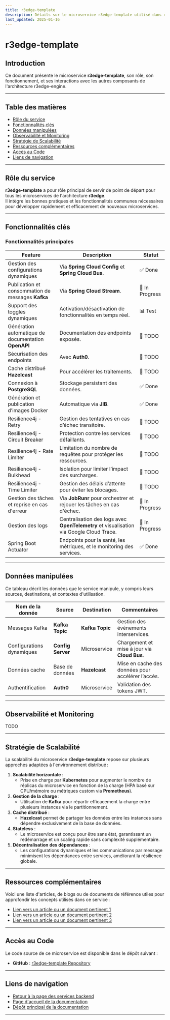 ```yaml
---
title: r3edge-template
description: Détails sur le microservice r3edge-template utilisé dans r3edge-engine.
last_updated: 2025-01-16
---
```


# r3edge-template

## Introduction

Ce document présente le microservice **r3edge-template**, son rôle, son fonctionnement, et ses interactions avec les autres composants de l'architecture r3edge-engine.

---

## Table des matières

- [Rôle du service](#rôle-du-service)
- [Fonctionnalités clés](#fonctionnalités-clés)
- [Données manipulées](#données-manipulées)
- [Observabilité et Monitoring](#observabilité-et-monitoring)
- [Stratégie de Scalabilité](#stratégie-de-scalabilité)
- [Ressources complémentaires](#ressources-complémentaires)
- [Accès au Code](#accès-au-code)
- [Liens de navigation](#liens-de-navigation)

---

## Rôle du service

**r3edge-template** a pour rôle principal de servir de point de départ pour tous les microservices de l'architecture **r3edge**.\
Il intègre les bonnes pratiques et les fonctionnalités communes nécessaires pour développer rapidement et efficacement de nouveaux microservices.

---

## Fonctionnalités clés

### Fonctionnalités principales 

| Feature                                             | Description                                                                             | Statut         |
| --------------------------------------------------- | --------------------------------------------------------------------------------------- | -------------- |
| Gestion des configurations dynamiques               | Via **Spring Cloud Config** et **Spring Cloud Bus**.                                    | ✅ Done         |
| Publication et consommation de messages **Kafka**   | Via **Spring Cloud Stream**.                                                            | 🔄 In Progress |
| Support des toggles dynamiques                      | Activation/désactivation de fonctionnalités en temps réel.                              | 📊 Test        |
| Génération automatique de documentation **OpenAPI** | Documentation des endpoints exposés.                                                    | 📝 TODO        |
| Sécurisation des endpoints                          | Avec **Auth0**.                                                                         | 📝 TODO        |
| Cache distribué **Hazelcast**                       | Pour accélérer les traitements.                                                         | 📝 TODO        |
| Connexion à **PostgreSQL**                          | Stockage persistant des données.                                                        | ✅ Done         |
| Génération et publication d’images Docker           | Automatique via **JIB**.                                                                | ✅ Done         |
| Resilience4j - Retry                                | Gestion des tentatives en cas d’échec transitoire.                                      | 📝 TODO        |
| Resilience4j - Circuit Breaker                      | Protection contre les services défaillants.                                             | 📝 TODO        |
| Resilience4j - Rate Limiter                         | Limitation du nombre de requêtes pour protéger les ressources.                          | 📝 TODO        |
| Resilience4j - Bulkhead                             | Isolation pour limiter l’impact des surcharges.                                         | 📝 TODO        |
| Resilience4j - Time Limiter                         | Gestion des délais d’attente pour éviter les blocages.                                  | 📝 TODO        |
| Gestion des tâches et reprise en cas d'erreur | Via **JobRunr** pour orchestrer et rejouer les tâches en cas d'échec. | 🔄 In Progress |
| Gestion des logs                                    | Centralisation des logs avec **OpenTelemetry** et visualisation via Google Cloud Trace. | 🔄 In Progress |
| Spring Boot Actuator                                | Endpoints pour la santé, les métriques, et le monitoring des services.                  | ✅ Done         |


---

## Données manipulées

Ce tableau décrit les données que le service manipule, y compris leurs sources, destinations, et contextes d'utilisation.

| **Nom de la donnée**      | **Source**      | **Destination** | **Commentaires**                                  |
| ------------------------- | --------------- | --------------- | ------------------------------------------------- |
| Messages Kafka            | **Kafka Topic**     | **Kafka Topic**     | Gestion des événements interservices.             |
| Configurations dynamiques | **Config Server**   | Microservice    | Chargement et mise à jour via **Cloud Bus**.          |
| Données cache             | Base de données | **Hazelcast**       | Mise en cache des données pour accélérer l’accès. |
| Authentification          | **Auth0**           | Microservice    | Validation des tokens JWT.                        |

---

## Observabilité et Monitoring

TODO

---

## Stratégie de Scalabilité

La scalabilité du microservice **r3edge-template** repose sur plusieurs approches adaptées à l'environnement distribué :

1. **Scalabilité horizontale** :
   - Prise en charge par **Kubernetes** pour augmenter le nombre de réplicas du microservice en fonction de la charge (HPA basé sur CPU/mémoire ou métriques custom via **Prometheus**).
2. **Gestion de la charge** :
   - Utilisation de **Kafka** pour répartir efficacement la charge entre plusieurs instances via le partitionnement.
3. **Cache distribué** :
   - **Hazelcast** permet de partager les données entre les instances sans dépendre exclusivement de la base de données.
4. **Stateless** :
   - Le microservice est conçu pour être sans état, garantissant un redémarrage et un scaling rapide sans complexité supplémentaire.
5. **Décentralisation des dépendances** :
   - Les configurations dynamiques et les communications par message minimisent les dépendances entre services, améliorant la résilience globale.

---

## Ressources complémentaires

Voici une liste d'articles, de blogs ou de documents de référence utiles pour approfondir les concepts utilisés dans ce service :

- [Lien vers un article ou un document pertinent 1](#)
- [Lien vers un article ou un document pertinent 2](#)
- [Lien vers un article ou un document pertinent 3](#)

---

## Accès au Code

Le code source de ce microservice est disponible dans le dépôt suivant :

- **GitHub** : [r3edge-template Repository](https://github.com/r3edge/r3edge-template)

---

## Liens de navigation

- [Retour à la page des services backend](services-backend.md)
- [Page d'accueil de la documentation](index.md)
- [Dépôt principal de la documentation](https://github.com/dsissoko/r3edge-engine-docs)

---
